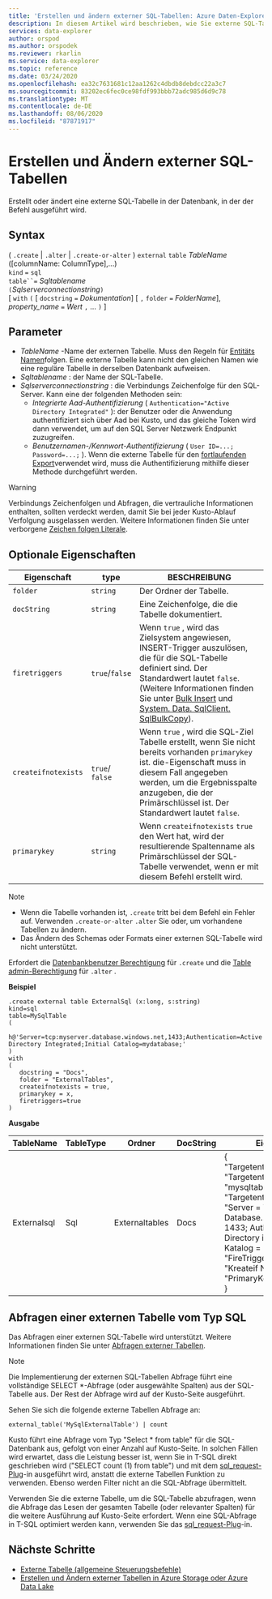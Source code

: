 ```yaml
---
title: 'Erstellen und ändern externer SQL-Tabellen: Azure Daten-Explorer'
description: In diesem Artikel wird beschrieben, wie Sie externe SQL-Tabellen erstellen und ändern.
services: data-explorer
author: orspod
ms.author: orspodek
ms.reviewer: rkarlin
ms.service: data-explorer
ms.topic: reference
ms.date: 03/24/2020
ms.openlocfilehash: ea32c7631681c12aa1262c4dbdb8debdcc22a3c7
ms.sourcegitcommit: 83202ec6fec0ce98fdf993bbb72adc985d6d9c78
ms.translationtype: MT
ms.contentlocale: de-DE
ms.lasthandoff: 08/06/2020
ms.locfileid: "87871917"
---
```

# <a name="create-and-alter-external-sql-tables"></a>Erstellen und Ändern externer SQL-Tabellen

Erstellt oder ändert eine externe SQL-Tabelle in der Datenbank, in der der Befehl ausgeführt wird.  

## <a name="syntax"></a>Syntax

( `.create`  |  `.alter`  |  `.create-or-alter` ) `external` `table` *TableName* ([columnName: ColumnType],...)  
`kind` `=` `sql`  
`table``=` *Sqltablename*  
`(`*Sqlserverconnectionstring*`)`  
[ `with` `(` [ `docstring` `=` *Dokumentation*] [ `,` `folder` `=` *FolderName*], *property_name* `=` *Wert* `,` ... `)` ]

## <a name="parameters"></a>Parameter

* *TableName* -Name der externen Tabelle. Muss den Regeln für [Entitäts Namen](../query/schema-entities/entity-names.md)folgen. Eine externe Tabelle kann nicht den gleichen Namen wie eine reguläre Tabelle in derselben Datenbank aufweisen.
* *Sqltablename* : der Name der SQL-Tabelle.
* *Sqlserverconnectionstring* : die Verbindungs Zeichenfolge für den SQL-Server. Kann eine der folgenden Methoden sein: 
  * *Integrierte Aad-Authentifizierung* ( `Authentication="Active Directory Integrated"` ): der Benutzer oder die Anwendung authentifiziert sich über Aad bei Kusto, und das gleiche Token wird dann verwendet, um auf den SQL Server Netzwerk Endpunkt zuzugreifen.
  * *Benutzernamen-/Kennwort-Authentifizierung* ( `User ID=...; Password=...;` ). Wenn die externe Tabelle für den [fortlaufenden Export](data-export/continuous-data-export.md)verwendet wird, muss die Authentifizierung mithilfe dieser Methode durchgeführt werden. 

> [!WARNING]
> Verbindungs Zeichenfolgen und Abfragen, die vertrauliche Informationen enthalten, sollten verdeckt werden, damit Sie bei jeder Kusto-Ablauf Verfolgung ausgelassen werden. Weitere Informationen finden Sie unter verborgene [Zeichen folgen Literale](../query/scalar-data-types/string.md#obfuscated-string-literals).

## <a name="optional-properties"></a>Optionale Eigenschaften

| Eigenschaft            | type            | BESCHREIBUNG                          |
|---------------------|-----------------|---------------------------------------------------------------------------------------------------|
| `folder`            | `string`        | Der Ordner der Tabelle.                  |
| `docString`         | `string`        | Eine Zeichenfolge, die die Tabelle dokumentiert.      |
| `firetriggers`      | `true`/`false`  | Wenn `true` , wird das Zielsystem angewiesen, INSERT-Trigger auszulösen, die für die SQL-Tabelle definiert sind. Der Standardwert lautet `false`. (Weitere Informationen finden Sie unter [Bulk Insert](https://msdn.microsoft.com/library/ms188365.aspx) und [System. Data. SqlClient. SqlBulkCopy](https://msdn.microsoft.com/library/system.data.sqlclient.sqlbulkcopy(v=vs.110).aspx)). |
| `createifnotexists` | `true`/ `false` | Wenn `true` , wird die SQL-Ziel Tabelle erstellt, wenn Sie nicht bereits vorhanden `primarykey` ist. die-Eigenschaft muss in diesem Fall angegeben werden, um die Ergebnisspalte anzugeben, die der Primärschlüssel ist. Der Standardwert lautet `false`.  |
| `primarykey`        | `string`        | Wenn `createifnotexists` `true` den Wert hat, wird der resultierende Spaltenname als Primärschlüssel der SQL-Tabelle verwendet, wenn er mit diesem Befehl erstellt wird.                  |

> [!NOTE]
> * Wenn die Tabelle vorhanden ist, `.create` tritt bei dem Befehl ein Fehler auf. Verwenden `.create-or-alter` `.alter` Sie oder, um vorhandene Tabellen zu ändern. 
> * Das Ändern des Schemas oder Formats einer externen SQL-Tabelle wird nicht unterstützt. 

Erfordert die [Datenbankbenutzer Berechtigung](../management/access-control/role-based-authorization.md) für `.create` und die [Table admin-Berechtigung](../management/access-control/role-based-authorization.md) für `.alter` . 
 
**Beispiel** 

```kusto
.create external table ExternalSql (x:long, s:string) 
kind=sql
table=MySqlTable
( 
   h@'Server=tcp:myserver.database.windows.net,1433;Authentication=Active Directory Integrated;Initial Catalog=mydatabase;'
)
with 
(
   docstring = "Docs",
   folder = "ExternalTables", 
   createifnotexists = true,
   primarykey = x,
   firetriggers=true
)  
```

**Ausgabe**

| TableName   | TableType | Ordner         | DocString | Eigenschaften                            |
|-------------|-----------|----------------|-----------|---------------------------------------|
| Externalsql | Sql       | Externaltables | Docs      | {<br>  "Targetentitykind": "sqltable" ",<br>  "Targetentityname": "mysqltable",<br>  "Targetentityconnectionstring": "Server = TCP:myserver. Database. Windows. net, 1433; Authentication = Active Directory integriert; anfangs Katalog = MyDatabase; ",<br>  "FireTriggers": true,<br>  "Kreateif NotExists": true,<br>  "PrimaryKey": "x"<br>} |

## <a name="querying-an-external-table-of-type-sql"></a>Abfragen einer externen Tabelle vom Typ SQL 

Das Abfragen einer externen SQL-Tabelle wird unterstützt. Weitere Informationen finden Sie unter [Abfragen externer Tabellen](../../data-lake-query-data.md). 

> [!Note]
> Die Implementierung der externen SQL-Tabellen Abfrage führt eine vollständige SELECT *-Abfrage (oder ausgewählte Spalten) aus der SQL-Tabelle aus. Der Rest der Abfrage wird auf der Kusto-Seite ausgeführt. 

Sehen Sie sich die folgende externe Tabellen Abfrage an: 

```kusto
external_table('MySqlExternalTable') | count
```

Kusto führt eine Abfrage vom Typ "Select * from table" für die SQL-Datenbank aus, gefolgt von einer Anzahl auf Kusto-Seite. In solchen Fällen wird erwartet, dass die Leistung besser ist, wenn Sie in T-SQL direkt geschrieben wird ("SELECT count (1) from table") und mit dem [sql_request-Plug](../query/sqlrequestplugin.md)-in ausgeführt wird, anstatt die externe Tabellen Funktion zu verwenden. Ebenso werden Filter nicht an die SQL-Abfrage übermittelt.  

Verwenden Sie die externe Tabelle, um die SQL-Tabelle abzufragen, wenn die Abfrage das Lesen der gesamten Tabelle (oder relevanter Spalten) für die weitere Ausführung auf Kusto-Seite erfordert. Wenn eine SQL-Abfrage in T-SQL optimiert werden kann, verwenden Sie das [sql_request-Plug](../query/sqlrequestplugin.md)-in.

## <a name="next-steps"></a>Nächste Schritte

* [Externe Tabelle (allgemeine Steuerungsbefehle)](externaltables.md)
* [Erstellen und Ändern externer Tabellen in Azure Storage oder Azure Data Lake](external-tables-azurestorage-azuredatalake.md)
